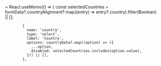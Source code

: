 = React.useMemo(() => {
    const selectedCountries =
      formData?.countryAlignment?.map((entry) => entry?.country).filter(Boolean) || [];




            {
              name: 'country',
              type: 'select',
              label: 'Country',
              options: countryData?.map((option) => ({
                ...option,
                disabled: selectedCountries.includes(option.value),
              })) || [],
            },
